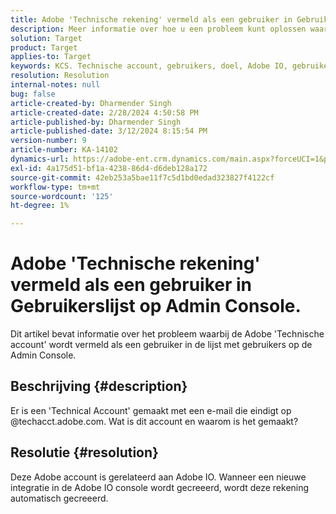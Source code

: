 ```yaml
---
title: Adobe 'Technische rekening' vermeld als een gebruiker in Gebruikerslijst op Admin Console.
description: Meer informatie over hoe u een probleem kunt oplossen waarbij de Adobe 'Technische account' als een gebruiker in de gebruikerslijst op Admin Console wordt vermeld.
solution: Target
product: Target
applies-to: Target
keywords: KCS. Technische account, gebruikers, doel, Adobe IO, gebruikerslijst
resolution: Resolution
internal-notes: null
bug: false
article-created-by: Dharmender Singh
article-created-date: 2/28/2024 4:50:58 PM
article-published-by: Dharmender Singh
article-published-date: 3/12/2024 8:15:54 PM
version-number: 9
article-number: KA-14102
dynamics-url: https://adobe-ent.crm.dynamics.com/main.aspx?forceUCI=1&pagetype=entityrecord&etn=knowledgearticle&id=ac309a87-59d6-ee11-9079-6045bd006295
exl-id: 4a175d51-bf1a-4238-86d4-d6deb128a172
source-git-commit: 42eb253a5bae11f7c5d1bd0edad323827f4122cf
workflow-type: tm+mt
source-wordcount: '125'
ht-degree: 1%

---
```


# Adobe &#39;Technische rekening&#39; vermeld als een gebruiker in Gebruikerslijst op Admin Console.


Dit artikel bevat informatie over het probleem waarbij de Adobe &#39;Technische account&#39; wordt vermeld als een gebruiker in de lijst met gebruikers op de Admin Console.

## Beschrijving {#description}


Er is een &#39;Technical Account&#39; gemaakt met een e-mail die eindigt op @techacct.adobe.com. Wat is dit account en waarom is het gemaakt?


## Resolutie {#resolution}


Deze Adobe account is gerelateerd aan Adobe IO. Wanneer een nieuwe integratie in de Adobe IO console wordt gecreeerd, wordt deze rekening automatisch gecreeerd.
